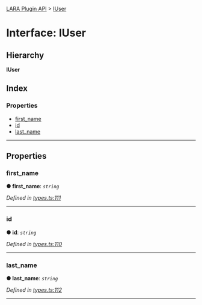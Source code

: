 [LARA Plugin API](../README.md) > [IUser](../interfaces/iuser.md)

# Interface: IUser

## Hierarchy

**IUser**

## Index

### Properties

* [first_name](iuser.md#first_name)
* [id](iuser.md#id)
* [last_name](iuser.md#last_name)

---

## Properties

<a id="first_name"></a>

###  first_name

**● first_name**: *`string`*

*Defined in [types.ts:111](https://github.com/concord-consortium/lara/blob/90403de1/lara-typescript/src/plugin-api/types.ts#L111)*

___
<a id="id"></a>

###  id

**● id**: *`string`*

*Defined in [types.ts:110](https://github.com/concord-consortium/lara/blob/90403de1/lara-typescript/src/plugin-api/types.ts#L110)*

___
<a id="last_name"></a>

###  last_name

**● last_name**: *`string`*

*Defined in [types.ts:112](https://github.com/concord-consortium/lara/blob/90403de1/lara-typescript/src/plugin-api/types.ts#L112)*

___

